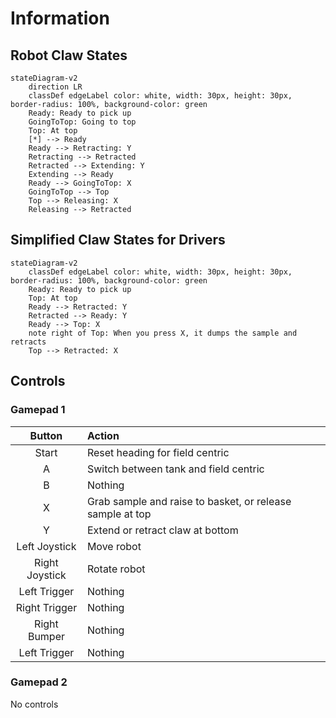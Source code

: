 # Information

## Robot Claw States

```mermaid
stateDiagram-v2
    direction LR
    classDef edgeLabel color: white, width: 30px, height: 30px, border-radius: 100%, background-color: green
    Ready: Ready to pick up
    GoingToTop: Going to top
    Top: At top
    [*] --> Ready
    Ready --> Retracting: Y
    Retracting --> Retracted
    Retracted --> Extending: Y
    Extending --> Ready
    Ready --> GoingToTop: X
    GoingToTop --> Top
    Top --> Releasing: X
    Releasing --> Retracted
```

## Simplified Claw States for Drivers

```mermaid
stateDiagram-v2
    classDef edgeLabel color: white, width: 30px, height: 30px, border-radius: 100%, background-color: green
    Ready: Ready to pick up
    Top: At top
    Ready --> Retracted: Y
    Retracted --> Ready: Y
    Ready --> Top: X
    note right of Top: When you press X, it dumps the sample and retracts
    Top --> Retracted: X
```

## Controls

### Gamepad 1

|     Button     | Action                                                    |
|:--------------:|:----------------------------------------------------------|
|     Start      | Reset heading for field centric                           |
|       A        | Switch between tank and field centric                     |
|       B        | Nothing                                                   |
|       X        | Grab sample and raise to basket, or release sample at top |
|       Y        | Extend or retract claw at bottom                          |
| Left Joystick  | Move robot                                                |
| Right Joystick | Rotate robot                                              |
|  Left Trigger  | Nothing                                                   |
| Right Trigger  | Nothing                                                   |
|  Right Bumper  | Nothing                                                   |
|  Left Trigger  | Nothing                                                   |

### Gamepad 2

No controls
